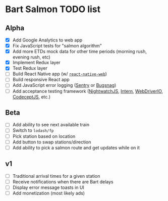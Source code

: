 # Bart Salmon TODO list

## Alpha

- [x] Add Google Analytics to web app
- [x] Fix JavaScript tests for "salmon algorithm"
- [x] Add more ETDs mock data for other time periods (morning rush, evening rush, etc)
- [x] Implement Redux layer
- [x] Test Redux layer
- [ ] Build React Native app (w/ [`react-native-web`](https://github.com/necolas/react-native-web/))
- [ ] Build responsive React app
- [ ] Add JavaScript error logging ([Sentry](https://sentry.io/) or [Bugsnag](https://bugsnag.com/))
- [ ] Add acceptance testing framework ([NightwatchJS](http://nightwatchjs.org/), [Intern](https://theintern.github.io/), [WebDriverIO](http://webdriver.io/), [CodeceptJS](http://codecept.io/), etc.)

## Beta

- [ ] Add ability to see next available train
- [ ] Switch to `lodash/fp`
- [ ] Pick station based on location
- [ ] Add button to swap stations/direction
- [ ] Add ability to pick a salmon route and get updates while on it

## v1

- [ ] Traditional arrival times for a given station
- [ ] Receive notifications when there are Bart delays
- [ ] Display error message toasts in UI
- [ ] Add monetization (most likely ads)
